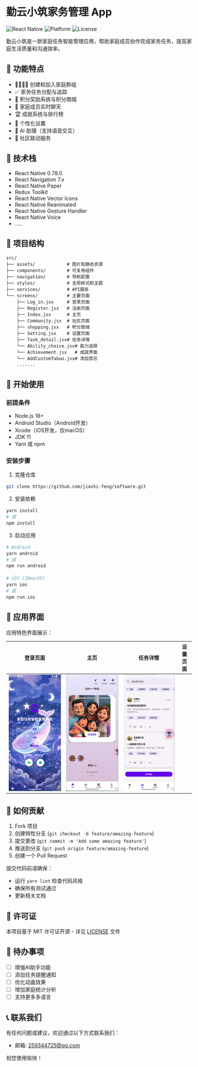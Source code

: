 # 勤云小筑家务管理 App

![React Native](https://img.shields.io/badge/React%20Native-0.78.0-blue.svg)
![Platform](https://img.shields.io/badge/Platform-Android%20%7C%20iOS-green.svg)
![License](https://img.shields.io/badge/License-MIT-yellow.svg)

勤云小筑是一款家庭任务智能管理应用，帮助家庭成员协作完成家务任务，提高家庭生活质量和沟通效率。

## 📱 功能特点

- 👨‍👩‍👧‍👦 创建和加入家庭群组
- ✅ 家务任务分配与追踪
- 🌟 积分奖励系统与积分商城
- 💬 家庭成员实时聊天
- 🏆 成就系统与排行榜
- 🎯 个性化设置
- 🤖 AI 助理（支持语音交互）
- 📅 社区联动服务

## 🔧 技术栈

- React Native 0.78.0
- React Navigation 7.x
- React Native Paper
- Redux Toolkit
- React Native Vector Icons
- React Native Reanimated
- React Native Gesture Handler
- React Native Voice
- .....

## 📂 项目结构

```
src/
├── assets/            # 图片和静态资源
├── components/        # 可复用组件
├── navigation/        # 导航配置
├── styles/            # 全局样式和主题
├── services/          # API服务
└── screens/           # 主要页面
    ├── Log_in.jsx     # 登录页面
    ├── Register.jsx   # 注册页面
    ├── Index.jsx      # 主页
    ├── Community.jsx  # 社区页面
    ├── shopping.jsx   # 积分商城
    ├── Setting.jsx    # 设置页面
    ├── Task_detail.jsx# 任务详情
    └── Ability_choice.jsx# 能力选择
    └── Achievement.jsx   # 成就界面
    └── AddCustomTaboo.jsx# 添加禁忌
    .......

```

## 🚀 开始使用

### 前提条件

- Node.js 18+
- Android Studio（Android开发）
- Xcode（iOS开发，仅macOS）
- JDK 11
- Yarn 或 npm

### 安装步骤

1. 克隆仓库
```bash
git clone https://github.com/jiashi-feng/software.git
```

2. 安装依赖
```bash
yarn install
# 或
npm install
```

3. 启动应用
```bash
# Android
yarn android
# 或
npm run android

# iOS (仅macOS)
yarn ios
# 或
npm run ios
```

## 📱 应用界面

应用特色界面展示：

| 登录页面 | 主页 | 任务详情 | 设置页面 |
|:---:|:---:|:---:|:---:|
| ![登录页面](./screenshots/login.png) | ![主页](./screenshots/home.png) | ![社区服务](./screenshots/commnuity.png) |

## 🤝 如何贡献

1. Fork 项目
2. 创建特性分支 (`git checkout -b feature/amazing-feature`)
3. 提交更改 (`git commit -m 'Add some amazing feature'`)
4. 推送到分支 (`git push origin feature/amazing-feature`)
5. 创建一个 Pull Request

提交代码前请确保：
- 运行 `yarn lint` 检查代码风格
- 确保所有测试通过
- 更新相关文档

## 📄 许可证

本项目基于 MIT 许可证开源 - 详见 [LICENSE](LICENSE) 文件

## 📝 待办事项

- [ ] 增强AI助手功能
- [ ] 添加任务提醒通知
- [ ] 优化动画效果
- [ ] 增加家庭统计分析
- [ ] 支持更多多语言

## 📞 联系我们

有任何问题或建议，欢迎通过以下方式联系我们：

- 邮箱: 259344725@qq.com

祝您使用愉快！
